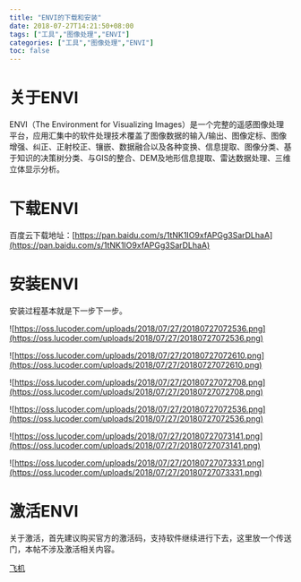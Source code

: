 ```yaml
---
title: "ENVI的下载和安装"
date: 2018-07-27T14:21:50+08:00
tags: ["工具","图像处理","ENVI"]
categories: ["工具","图像处理","ENVI"]
toc: false
---
```


# 关于ENVI

ENVI（The Environment for Visualizing Images）是一个完整的遥感图像处理平台，应用汇集中的软件处理技术覆盖了图像数据的输入/输出、图像定标、图像增强、纠正、正射校正、镶嵌、数据融合以及各种变换、信息提取、图像分类、基于知识的决策树分类、与GIS的整合、DEM及地形信息提取、雷达数据处理、三维立体显示分析。

# 下载ENVI

百度云下载地址：[https://pan.baidu.com/s/1tNK1IO9xfAPGg3SarDLhaA](https://pan.baidu.com/s/1tNK1IO9xfAPGg3SarDLhaA)

# 安装ENVI

安装过程基本就是下一步下一步。

![https://oss.lucoder.com/uploads/2018/07/27/20180727072536.png](https://oss.lucoder.com/uploads/2018/07/27/20180727072536.png)

![https://oss.lucoder.com/uploads/2018/07/27/20180727072610.png](https://oss.lucoder.com/uploads/2018/07/27/20180727072610.png)

![https://oss.lucoder.com/uploads/2018/07/27/20180727072708.png](https://oss.lucoder.com/uploads/2018/07/27/20180727072708.png)

![https://oss.lucoder.com/uploads/2018/07/27/20180727072536.png](https://oss.lucoder.com/uploads/2018/07/27/20180727072536.png)

![https://oss.lucoder.com/uploads/2018/07/27/20180727073141.png](https://oss.lucoder.com/uploads/2018/07/27/20180727073141.png)

![https://oss.lucoder.com/uploads/2018/07/27/20180727073331.png](https://oss.lucoder.com/uploads/2018/07/27/20180727073331.png)


# 激活ENVI

关于激活，首先建议购买官方的激活码，支持软件继续进行下去，这里放一个传送门，本帖不涉及激活相关内容。

[飞机](https://www.jb51.net/softjc/560273.html)
